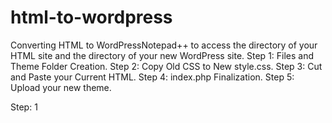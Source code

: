 # html-to-wordpress
Converting HTML to WordPressNotepad++ to access the directory of your HTML site and the directory of your new WordPress site. Step 1: Files and Theme Folder Creation. Step 2: Copy Old CSS to New style.css. Step 3: Cut and Paste your Current HTML. Step 4: index.php Finalization. Step 5: Upload your new theme.

Step: 1
